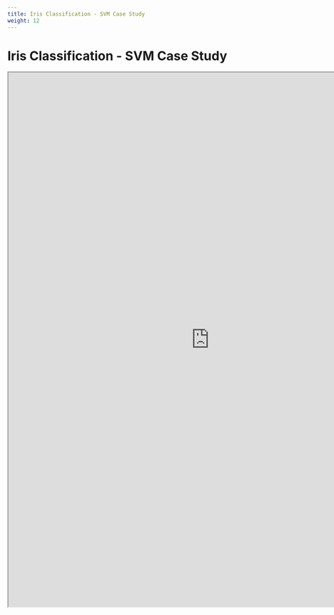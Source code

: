 ```yaml
---
title: Iris Classification - SVM Case Study
weight: 12
---
```


# Iris Classification - SVM Case Study

<iframe src="https://nbviewer.jupyter.org/github/pantelis/cs634-notebooks/blob/master/classifier-evaluation-using-confusion-matrix.ipynb" width="900" height="1200"></iframe>
